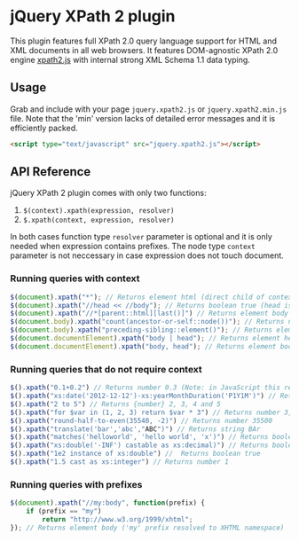 jQuery XPath 2 plugin
=============

This plugin features full XPath 2.0 query language support for HTML and XML documents in all web browsers.
It features DOM-agnostic XPath 2.0 engine [xpath2.js](https://github.com/ilinsky/xpath2.js) with internal strong XML Schema 1.1 data typing.

Usage
-----------------

Grab and include with your page ` jquery.xpath2.js ` or ` jquery.xpath2.min.js ` file.
Note that the 'min' version lacks of detailed error messages and it is efficiently packed.

```html
<script type="text/javascript" src="jquery.xpath2.js"></script>
```

API Reference
-----------------

jQuery XPath 2 plugin comes with only two functions:

1. ` $(context).xpath(expression, resolver) `
2. ` $.xpath(context, expression, resolver) `

In both cases function type `resolver` parameter is optional and it is only needed when expression contains prefixes.
The node type `context` parameter is not neccessary in case expression does not touch document.

### Running queries with context ###

```js
$(document).xpath("*"); // Returns element html (direct child of context item)
$(document).xpath("//head << //body"); // Returns boolean true (head is preceding body)
$(document).xpath("//*[parent::html][last()]") // Returns element body (last child of html)
$(document.body).xpath("count(ancestor-or-self::node())"); // Returns number 3 (3 ancestor nodes)
$(document.body).xpath("preceding-sibling::element()"); // Returns element head (body prev sibling)
$(document.documentElement).xpath("body | head"); // Returns element head and body (document order)
$(document.documentElement).xpath("body, head"); // Returns element body and head (not ordered)
```

### Running queries that do not require context ###

```js
$().xpath("0.1+0.2") // Returns number 0.3 (Note: in JavaScript this returns 0.30000000000000004)
$().xpath("xs:date('2012-12-12')-xs:yearMonthDuration('P1Y1M')") // Returns string '2011-11-12'
$().xpath("2 to 5") // Returns {number} 2, 3, 4 and 5
$().xpath("for $var in (1, 2, 3) return $var * 3") // Returns number 3, 6 and 9
$().xpath("round-half-to-even(35540, -2)") // Returns number 35500
$().xpath("translate('bar','abc',"ABC")") // Returns string BAr
$().xpath("matches('helloworld', 'hello world', 'x')") // Returns boolean true
$().xpath("xs:double('-INF') castable as xs:decimal)") // Returns boolean false
$().xpath("1e2 instance of xs:double") //  Returns boolean true
$().xpath("1.5 cast as xs:integer") // Returns number 1
```

### Running queries with prefixes ###

```js
$(document).xpath("//my:body", function(prefix) {
	if (prefix == "my")
		return "http://www.w3.org/1999/xhtml";
});	// Returns element body ('my' prefix resolved to XHTML namespace)
```
